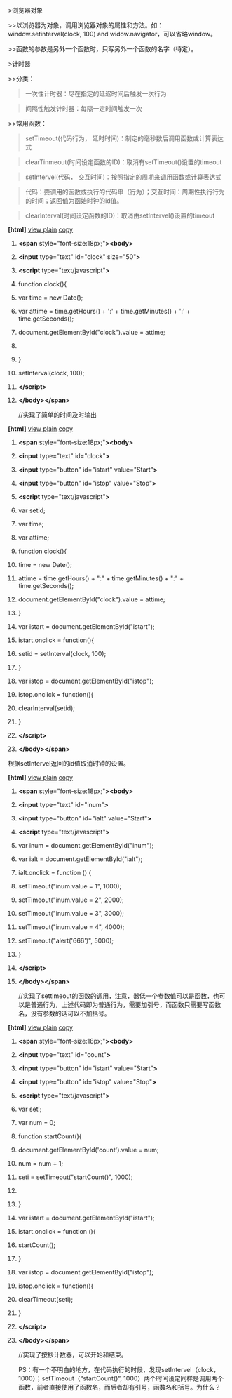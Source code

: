 \>浏览器对象

\>\>以浏览器为对象，调用浏览器对象的属性和方法。如：window.setinterval(clock,
100) and widow.navigator，可以省略window。

\>\>函数的参数是另外一个函数时，只写另外一个函数的名字（待定）。

\>计时器

\>\>分类：

>   一次性计时器：尽在指定的延迟时间后触发一次行为

>   间隔性触发计时器：每隔一定时间触发一次

\>\>常用函数：

>   setTimeout(代码行为， 延时时间)：制定的毫秒数后调用函数或计算表达式

>   clearTinmeout(时间设定函数的ID)：取消有setTimeout()设置的timeout

>   setIntervel(代码， 交互时间)：按照指定的周期来调用函数或计算表达式

>   代码：要调用的函数或执行的代码串（行为）；交互时间：周期性执行行为的时间；返回值为函始时钟的id值。

>   clearInterval(时间设定函数的ID)：取消由setIntervel()设置的timeout

**[html]** [view plain](http://blog.csdn.net/estom_yin/article/details/51890683)
[copy](http://blog.csdn.net/estom_yin/article/details/51890683)

1.  **\<span** style="font-size:18px;"**\>\<body\>**

2.  **\<input** type="text" id="clock" size="50"**\>**

3.  **\<script** type="text/javascript"**\>**

4.  function clock(){

5.  var time = new Date();

6.  var attime = time.getHours() + ':' + time.getMinutes() + ':' +
    time.getSeconds();

7.  document.getElementById("clock").value = attime;

8.  

9.  }

10. setInterval(clock, 100);

11. **\</script\>**

12. **\</body\>\</span\>**

    //实现了简单的时间及时输出

**[html]** [view plain](http://blog.csdn.net/estom_yin/article/details/51890683)
[copy](http://blog.csdn.net/estom_yin/article/details/51890683)

1.  **\<span** style="font-size:18px;"**\>\<body\>**

2.  **\<input** type="text" id="clock"**\>**

3.  **\<input** type="button" id="istart" value="Start"**\>**

4.  **\<input** type="button" id="istop" value="Stop"**\>**

5.  **\<script** type="text/javascript"**\>**

6.  var setid;

7.  var time;

8.  var attime;

9.  function clock(){

10. time = new Date();

11. attime = time.getHours() + ":" + time.getMinutes() + ":" +
    time.getSeconds();

12. document.getElementById("clock").value = attime;

13. }

14. var istart = document.getElementById("istart");

15. istart.onclick = function(){

16. setid = setInterval(clock, 100);

17. }

18. var istop = document.getElementById("istop");

19. istop.onclick = function(){

20. clearInterval(setid);

21. }

22. **\</script\>**

23. **\</body\>\</span\>**

根据setIntervel返回的id值取消时钟的设置。

**[html]** [view plain](http://blog.csdn.net/estom_yin/article/details/51890683)
[copy](http://blog.csdn.net/estom_yin/article/details/51890683)

1.  **\<span** style="font-size:18px;"**\>\<body\>**

2.  **\<input** type="text" id="inum"**\>**

3.  **\<input** type="button" id="ialt" value="Start"**\>**

4.  **\<script** type="text/javascript"**\>**

5.  var inum = document.getElementById("inum");

6.  var ialt = document.getElementById("ialt");

7.  ialt.onclick = function () {

8.  setTimeout("inum.value = 1", 1000);

9.  setTimeout("inum.value = 2", 2000);

10. setTimeout("inum.value = 3", 3000);

11. setTimeout("inum.value = 4", 4000);

12. setTimeout("alert('666')", 5000);

13. }

14. **\</script\>**

15. **\</body\>\</span\>**

    //实现了settimeout的函数的调用，注意，器低一个参数值可以是函数，也可以是普通行为，上述代码即为普通行为，需要加引号，而函数只需要写函数名，没有参数的话可以不加括号。

**[html]** [view plain](http://blog.csdn.net/estom_yin/article/details/51890683)
[copy](http://blog.csdn.net/estom_yin/article/details/51890683)

1.  **\<span** style="font-size:18px;"**\>\<body\>**

2.  **\<input** type="text" id="count"**\>**

3.  **\<input** type="button" id="istart" value="Start"**\>**

4.  **\<input** type="button" id="istop" value="Stop"**\>**

5.  **\<script** type="text/javascript"**\>**

6.  var seti;

7.  var num = 0;

8.  function startCount(){

9.  document.getElementById('count').value = num;

10. num = num + 1;

11. seti = setTimeout("startCount()", 1000);

12. 

13. }

14. var istart = document.getElementById("istart");

15. istart.onclick = function (){

16. startCount();

17. }

18. var istop = document.getElementById("istop");

19. istop.onclick = function(){

20. clearTimeout(seti);

21. }

22. **\</script\>**

23. **\</body\>\</span\>**

    //实现了按秒计数器，可以开始和结束。

    PS：有一个不明白的地方，在代码执行的时候，发现setIntervel（clock，1000）；setTimeout（“startCount()”,
    1000）两个时间设定同样是调用两个函数，前者直接使用了函数名，而后者却有引号，函数名和括号。为什么？
